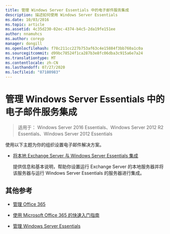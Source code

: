 ```yaml
---
title: 管理 Windows Server Essentials 中的电子邮件服务集成
description: 描述如何使用 Windows Server Essentials
ms.date: 10/03/2016
ms.topic: article
ms.assetid: 4c35d230-02ec-4374-b4c5-2da19fe151ee
author: nnamuhcs
ms.author: coreyp
manager: dongill
ms.openlocfilehash: f78c211cc227b753af63c4e15884f3bb760a1c0a
ms.sourcegitcommit: d99bc78524f1ca287b3e8fc06dba3c915a6e7a24
ms.translationtype: MT
ms.contentlocale: zh-CN
ms.lasthandoff: 07/27/2020
ms.locfileid: "87180983"
---
```

# <a name="manage-email-service-integration-in-windows-server-essentials"></a>管理 Windows Server Essentials 中的电子邮件服务集成

>适用于： Windows Server 2016 Essentials、Windows Server 2012 R2 Essentials、Windows Server 2012 Essentials

使用以下主题为你的组织设置电子邮件解决方案。

-   [将本地 Exchange Server 与 Windows Server Essentials 集成](Integrate-an-On-Premises-Exchange-Server-with-Windows-Server-Essentials.md)

     提供信息和基本说明，帮助你设置运行 Exchange Server 的本地服务器并将该服务器与运行 Windows Server Essentials 的服务器进行集成。

## <a name="additional-references"></a>其他参考

-   [管理 Office 365](Manage-Office-365-in-Windows-Server-Essentials.md)

-   [使用 Microsoft Office 365 的快速入门指南](../use/Quick-Start-Guide-to-Using-Microsoft-Office-365-with-Windows-Server-Essentials.md)

-   [管理 Windows Server Essentials](Manage-Windows-Server-Essentials.md)
